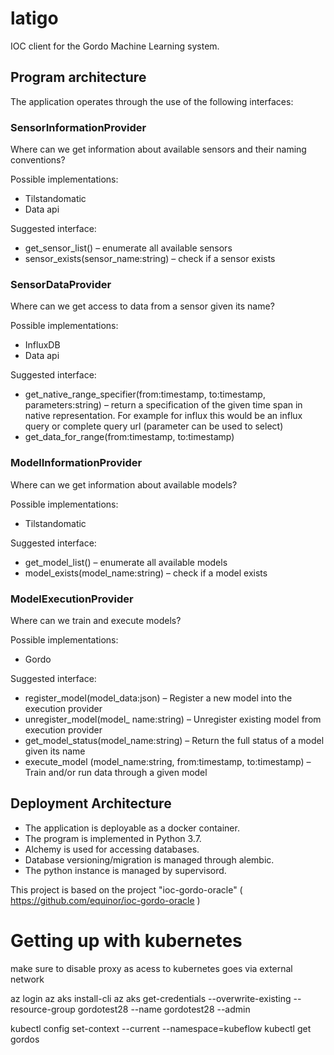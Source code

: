 # latigo
IOC client for the Gordo Machine Learning system.

## Program architecture

The application operates through the use of the following interfaces:

### SensorInformationProvider

Where can we get information about available sensors and their naming conventions?

Possible implementations:

- Tilstandomatic
- Data api

Suggested interface:

- get_sensor_list() – enumerate all available sensors
- sensor_exists(sensor_name:string) – check if a sensor exists

### SensorDataProvider

Where can we get access to data from a sensor given its name?

Possible implementations:

- InfluxDB
- Data api

Suggested interface:

- get_native_range_specifier(from:timestamp, to:timestamp, parameters:string) – return a specification of the given time span in native representation. For example for influx this would be an influx query or complete query url (parameter can be used to select)
- get_data_for_range(from:timestamp, to:timestamp)

### ModelInformationProvider

Where can we get information about available models?

Possible implementations:

- Tilstandomatic

Suggested interface:

- get_model_list() – enumerate all available models
- model_exists(model_name:string) – check if a model exists

### ModelExecutionProvider

Where can we train and execute models?

Possible implementations:

- Gordo

Suggested interface:

- register_model(model_data:json) – Register a new model into the execution provider
- unregister_model(model_ name:string) – Unregister existing model from execution provider
- get_model_status(model_name:string) – Return the full status of a model given its name
- execute_model (model_name:string, from:timestamp, to:timestamp) – Train and/or run data through a given model


## Deployment Architecture

- The application is deployable as a docker container.
- The program is implemented in Python 3.7.
- Alchemy is used for accessing databases.
- Database versioning/migration is managed through alembic.
- The python instance is managed by supervisord.


This project is based on the project "ioc-gordo-oracle" ( https://github.com/equinor/ioc-gordo-oracle )


# Getting up with kubernetes

make sure to disable proxy as acess to kubernetes goes via external network

az login
az aks install-cli
az aks get-credentials --overwrite-existing --resource-group gordotest28 --name gordotest28 --admin


kubectl config set-context --current --namespace=kubeflow
kubectl get gordos

